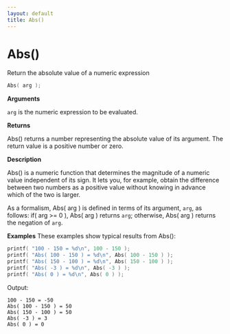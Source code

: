 ```yaml
---
layout: default
title: Abs()
---
```


# Abs()

Return the absolute value of a numeric expression

``` c
Abs( arg );
```

**Arguments**

`arg` is the numeric expression to be evaluated.

**Returns**

Abs() returns a number representing the absolute value of its argument. The return value is a positive number or zero.

**Description**

Abs() is a numeric function that determines the magnitude of a numeric value independent of its sign. It lets you, for example, obtain the difference between two numbers as a positive value without knowing in advance which of the two is larger.

As a formalism, Abs( arg ) is defined in terms of its argument, `arg`, as follows: if( arg >= 0 ), Abs( arg ) returns `arg`; otherwise, Abs( arg ) returns the negation of `arg`.

**Examples**
These examples show typical results from Abs():

``` c
printf( "100 - 150 = %d\n", 100 - 150 );
printf( "Abs( 100 - 150 ) = %d\n", Abs( 100 - 150 ) );
printf( "Abs( 150 - 100 ) = %d\n", Abs( 150 - 100 ) );
printf( "Abs( -3 ) = %d\n", Abs( -3 ) );
printf( "Abs( 0 ) = %d\n", Abs( 0 ) );
```

Output:

```
100 - 150 = -50
Abs( 100 - 150 ) = 50
Abs( 150 - 100 ) = 50
Abs( -3 ) = 3
Abs( 0 ) = 0
```


